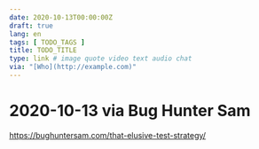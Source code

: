 ```yaml
---
date: 2020-10-13T00:00:00Z
draft: true
lang: en
tags: [ TODO_TAGS ]
title: TODO_TITLE
type: link # image quote video text audio chat
via: "[Who](http://example.com)"
---
```



# 2020-10-13 via Bug Hunter Sam
https://bughuntersam.com/that-elusive-test-strategy/

